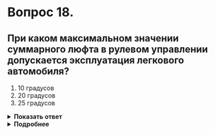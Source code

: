 # Вопрос 18.

## При каком максимальном значении суммарного люфта в рулевом управлении допускается эксплуатация легкового автомобиля?

1. 10 градусов
2. 20 градусов
3. 25 градусов

<details>
<summary><b>Показать ответ</b></summary>
Правильный ответ: 1
</details>
<details>
<summary><b>Подробнее</b></summary>
Суммарный люфт в рулевом управлении легкового автомобиля не должен превышать 10 градусов.
(«Перечень неисправностей» пункт 2.3)
</details>